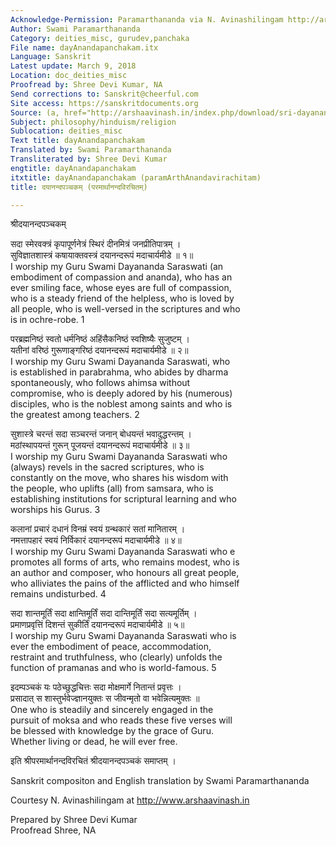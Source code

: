 ```yaml
---
Acknowledge-Permission: Paramarthananda via N. Avinashilingam http://arshaavinash.in
Author: Swami Paramarthananda
Category: deities_misc, gurudev,panchaka
File name: dayAnandapanchakam.itx
Language: Sanskrit
Latest update: March 9, 2018
Location: doc_deities_misc
Proofread by: Shree Devi Kumar, NA
Send corrections to: Sanskrit@cheerful.com
Site access: https://sanskritdocuments.org
Source: (a, href="http://arshaavinash.in/index.php/download/sri-dayananda-panchakam-by-swami-paramarthananda/">PDF
Subject: philosophy/hinduism/religion
Sublocation: deities_misc
Text title: dayAnandapanchakam
Translated by: Swami Paramarthananda
Transliterated by: Shree Devi Kumar
engtitle: dayAnandapanchakam
itxtitle: dayAnandapanchakam (paramArthAnandavirachitam)
title: दयानन्दपञ्चकम् (परमार्थानन्दविरचितम्)

---
```

  
 श्रीदयानन्दपञ्चकम्   
  
सदा स्मेरवक्त्रं कृपापूर्णनेत्रं स्थिरं दीनमित्रं जनप्रीतिपात्रम् ।  
सुविज्ञातशास्त्रं कषायाक्तवस्त्रं दयानन्दरूपं मदाचार्यमीडे ॥ १॥   
I worship my Guru Swami Dayananda Saraswati (an  
embodiment of compassion and ananda), who has an  
ever smiling face, whose eyes are full of compassion,  
who is a steady friend of the helpless, who is loved by  
all people, who is well-versed in the scriptures and who  
is in ochre-robe. 1  
  
परब्रह्मनिष्ठं स्वतो धर्मनिष्ठं अहिंसैकनिष्ठं स्वशिष्यैः सुजुष्टम् ।  
यतीनां वरिष्ठं गुरूणाङ्गरिष्ठं दयानन्दरूपं मदाचार्यमीडे ॥ २॥   
I worship my Guru Swami Dayananda Saraswati, who  
is established in parabrahma, who abides by dharma  
spontaneously, who follows ahimsa without  
compromise, who is deeply adored by his (numerous)  
disciples, who is the noblest among saints and who is  
the greatest among teachers. 2  
  
सुशास्त्रे चरन्तं सदा सञ्चरन्तं जनान् बोधयन्तं भवादुद्धरन्तम् ।  
मठांस्थापयन्तं गुरून् पूजयन्तं दयानन्दरूपं मदाचार्यमीडे ॥ ३॥   
I worship my Guru Swami Dayananda Saraswati who  
(always) revels in the sacred scriptures, who is  
constantly on the move, who shares his wisdom with  
the people, who uplifts (all) from samsara, who is  
establishing institutions for scriptural learning and who  
worships his Gurus. 3  
  
कलानां प्रचारं दधानं विनम्रं स्वयं ग्रन्थकारं सतां मानितारम् ।  
नमत्तापहारं स्वयं निर्विकारं दयानन्दरूपं मदाचार्यमीडे ॥ ४॥   
I worship my Guru Swami Dayananda Saraswati who e  
promotes all forms of arts, who remains modest, who is  
an author and composer, who honours all great people,  
who alliviates the pains of the afflicted and who himself  
remains undisturbed. 4  
  
सदा शान्तमूर्तिं सदा क्षान्तिमूर्तिं सदा दान्तिमूर्तिं सदा सत्यमूर्तिम् ।  
प्रमाणप्रवृत्तिं दिशन्तं सुकीर्तिं दयानन्दरूपं मदाचार्यमीडे ॥ ५॥   
I worship my Guru Swami Dayananda Saraswati who is  
ever the embodiment of peace, accommodation,  
restraint and truthfulness, who (clearly) unfolds the  
function of pramanas and who is world-famous. 5  
  
इदम्पञ्चकं यः पठेच्छुद्धचित्तः सदा मोक्षमार्गे नितान्तं प्रवृत्तः ।  
प्रसादात् स शास्तुर्भवेज्ज्ञानयुक्तः स जीवन्मृतो वा भवेन्नित्यमुक्तः ॥   
One who is steadily and sincerely engaged in the  
pursuit of moksa and who reads these five verses will  
be blessed with knowledge by the grace of Guru.  
Whether living or dead, he will ever free.  
  
इति श्रीपरमार्थानन्दविरचितं श्रीदयानन्दपञ्चकं समाप्तम् ।  
  
  
Sanskrit compositon and English translation by Swami Paramarthananda   
  
Courtesy N. Avinashilingam at http://www.arshaavinash.in  
  
Prepared by Shree Devi Kumar  
Proofread Shree, NA  
  
